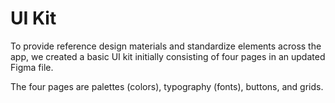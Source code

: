 # UI Kit

To provide reference design materials and standardize elements across the app, we created a basic UI kit initially consisting of four pages in an updated Figma file.

The four pages are palettes (colors), typography (fonts), buttons, and grids.
